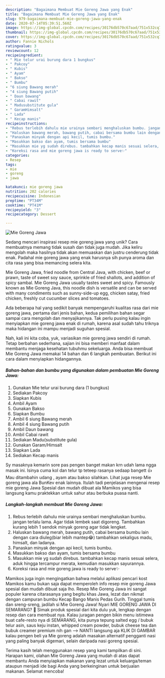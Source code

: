 ```yaml
---
description: "Bagaimana Membuat Mie Goreng Jawa yang Enak"
title: "Bagaimana Membuat Mie Goreng Jawa yang Enak"
slug: 979-bagaimana-membuat-mie-goreng-jawa-yang-enak
date: 2020-07-14T05:39:51.560Z
image: https://img-global.cpcdn.com/recipes/30176db570c67aad/751x532cq70/mie-goreng-jawa-foto-resep-utama.jpg
thumbnail: https://img-global.cpcdn.com/recipes/30176db570c67aad/751x532cq70/mie-goreng-jawa-foto-resep-utama.jpg
cover: https://img-global.cpcdn.com/recipes/30176db570c67aad/751x532cq70/mie-goreng-jawa-foto-resep-utama.jpg
author: Fannie Nichols
ratingvalue: 3
reviewcount: 12
recipeingredient:
- " Mie telur urai burung dara 1 bungkus"
- " Pakcoy"
- " Kubis"
- " Ayam"
- " Bakso"
- " Bumbu"
- "6 siung Bawang merah"
- "4 siung Bawang putih"
- " Daun bawang"
- " Cabai rawit"
- " Madusubstitute gula"
- " GaramHimsalt"
- " Lada"
- " Kecap manis"
recipeinstructions:
- "Rebus terlebih dahulu mie urainya sembari menghaluskan bumbu. jangan terlalu lama. Agar tidak lembek saat digoreng. Tambahkan kurang lebih 1 sendok minyak goreng agar tidak lengket."
- "Haluskan bawang merah, bawang putih, cabai bersama bumbu lain dengan cara diuleg(biar lebih mantep😂) tambahkan sekaligus madu, himsalt, dan ladanya."
- "Panaskan minyak dengan api kecil, tumis bumbu."
- "Masukkan bakso dan ayam, tumis bersama bumbu"
- "Masukkan mie yg sudah direbus. tambahkan kecap manis sesuai selera, aduk hingga tercampur merata, kemudian masukkan sayurannya."
- "Koreksi rasa and mie goreng jawa is ready to serve✨"
categories:
- Resep
tags:
- mie
- goreng
- jawa

katakunci: mie goreng jawa 
nutrition: 202 calories
recipecuisine: Indonesian
preptime: "PT34M"
cooktime: "PT41M"
recipeyield: "3"
recipecategory: Dessert

---
```



![Mie Goreng Jawa](https://img-global.cpcdn.com/recipes/30176db570c67aad/751x532cq70/mie-goreng-jawa-foto-resep-utama.jpg)

Sedang mencari inspirasi resep mie goreng jawa yang unik? Cara membuatnya memang tidak susah dan tidak juga mudah. Jika keliru mengolah maka hasilnya tidak akan memuaskan dan justru cenderung tidak enak. Padahal mie goreng jawa yang enak harusnya sih punya aroma dan cita rasa yang bisa memancing selera kita.

Mie Goreng Jawa, fried noodle from Central Java, with chicken, beef or prawn, taste of sweet soy sauce, sprinkle of fried shallots, and addition of spicy sambal. Mie Goreng Jawa usually tastes sweet and spicy. Famously known as Mie Goreng Java, this noodle dish is versatile and can be served with many condiments such as sunny-side-up egg, chicken satay, fried chicken, freshly cut cucumber slices and tomatoes.

Ada beberapa hal yang sedikit banyak mempengaruhi kualitas rasa dari mie goreng jawa, pertama dari jenis bahan, kedua pemilihan bahan segar sampai cara mengolah dan menyajikannya. Tak perlu pusing kalau ingin menyiapkan mie goreng jawa enak di rumah, karena asal sudah tahu triknya maka hidangan ini mampu menjadi suguhan spesial.


Nah, kali ini kita coba, yuk, variasikan mie goreng jawa sendiri di rumah. Tetap berbahan sederhana, sajian ini bisa memberi manfaat dalam membantu menjaga kesehatan tubuhmu sekeluarga. Anda bisa membuat Mie Goreng Jawa memakai 14 bahan dan 6 langkah pembuatan. Berikut ini cara dalam menyiapkan hidangannya.

<!--inarticleads1-->

##### Bahan-bahan dan bumbu yang digunakan dalam pembuatan Mie Goreng Jawa:

1. Gunakan  Mie telur urai burung dara (1 bungkus)
1. Sediakan  Pakcoy
1. Siapkan  Kubis
1. Ambil  Ayam
1. Gunakan  Bakso
1. Siapkan  Bumbu
1. Ambil 6 siung Bawang merah
1. Ambil 4 siung Bawang putih
1. Ambil  Daun bawang
1. Ambil  Cabai rawit
1. Sediakan  Madu(substitute gula)
1. Gunakan  Garam/Himsalt
1. Siapkan  Lada
1. Sediakan  Kecap manis


Sy masaknya kemarin sore pas pengen banget makan krn udah lama ngga masak ini. Isinya cuma kol dan telur tp teteep rasanya sedaap bangett 👍 Mau ditambahin udang , ayam atau bakso silahkan. Lihat juga resep Mie goreng jawa ala BunKev enak lainnya. Itulah tadi penjelasan mengenai resep mie goreng Jawa Spesial dan mudah dibuat ala Mamikos yang bisa langsung kamu praktekkan untuk sahur atau berbuka puasa nanti. 

<!--inarticleads2-->

##### Langkah-langkah membuat Mie Goreng Jawa:

1. Rebus terlebih dahulu mie urainya sembari menghaluskan bumbu. jangan terlalu lama. Agar tidak lembek saat digoreng. Tambahkan kurang lebih 1 sendok minyak goreng agar tidak lengket.
1. Haluskan bawang merah, bawang putih, cabai bersama bumbu lain dengan cara diuleg(biar lebih mantep😂) tambahkan sekaligus madu, himsalt, dan ladanya.
1. Panaskan minyak dengan api kecil, tumis bumbu.
1. Masukkan bakso dan ayam, tumis bersama bumbu
1. Masukkan mie yg sudah direbus. tambahkan kecap manis sesuai selera, aduk hingga tercampur merata, kemudian masukkan sayurannya.
1. Koreksi rasa and mie goreng jawa is ready to serve✨


Mamikos juga ingin mengingatkan bahwa melalui aplikasi pencari kost Mamikos kamu bukan saja dapat memperoleh info resep mie goreng Jawa spesial dan mudah dibuat saja lho. Resep Mie Goreng Jawa ini sangat populer karena citarasanya yang begitu khas Jawa, lezat dan nikmat dengan campuran bumbu Kecap Bango Manis Pedas Gurih. Tinggal tumis dan sreng-sreng, jadilah si Mie Goreng Jawa! Nyari MIE GORENG JAWA DI SEMARANG? 🙂 Simak produk spesial dari kita dulu yuk, lengkap dengan resep dan cara membuat nya. Kalau juragan pengen bikin menu istimewa buat cafe-resto nya di SEMARANG, kita punya tepung salted egg / bubuk telur asin, saus keju instan, whipped cream powder, bubuk cheese tea dan bubuk creamer premium nih gan --&gt; NANTI langsung aja KLIK DI GAMBAR kalau pengen beli ya Mie goreng adalah masakan alternatif pengganti nasi yang paling banyak digemari, selain daripada nasi goreng spesial. 

Terima kasih telah menggunakan resep yang kami tampilkan di sini. Harapan kami, olahan Mie Goreng Jawa yang mudah di atas dapat membantu Anda menyiapkan makanan yang lezat untuk keluarga/teman ataupun menjadi ide bagi Anda yang berkeinginan untuk berjualan makanan. Selamat mencoba!
